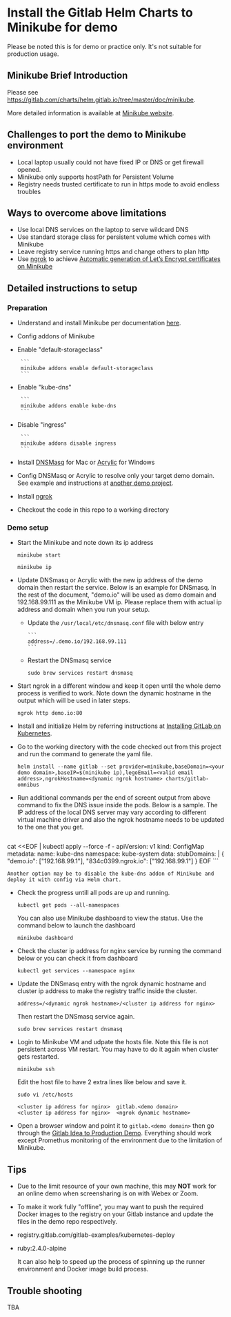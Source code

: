 # Install the Gitlab Helm Charts to Minikube for demo

Please be noted this is for demo or practice only. It's not suitable for production usage.

## Minikube Brief Introduction

Please see https://gitlab.com/charts/helm.gitlab.io/tree/master/doc/minikube.

More detailed information is available at [Minikube website](https://kubernetes.io/docs/getting-started-guides/minikube/).


## Challenges to port the demo to Minikube environment

* Local laptop usually could not have fixed IP or DNS or get firewall opened.
* Minikube only supports hostPath for Persistent Volume
* Registry needs trusted certificate to run in https mode to avoid endless troubles

## Ways to overcome above limitations
* Use local DNS services on the laptop to serve wildcard DNS
* Use standard storage class for persistent volume which comes with Minikube
* Leave registry service running https and change others to plan http
* Use [ngrok](https://ngrok.com/) to achieve [Automatic generation of Let’s Encrypt certificates on Minikube](https://developer.ibm.com/recipes/tutorials/automatic-generation-of-lets-encrypt-certificates-with-minikube/)

## Detailed instructions to setup

### Preparation
* Understand and install Minikube per documentation [here](https://gitlab.com/charts/helm.gitlab.io/tree/master/doc/minikube). 
* Config addons of Minikube
 * Enable "default-storageclass"
 
        ```
        minikube addons enable default-storageclass
        ```
        
 * Enable "kube-dns"
 
        ```
        minikube addons enable kube-dns
        ```
        
 * Disable "ingress"
 
        ```
        minikube addons disable ingress
        ```
* Install [DNSMasq](http://www.thekelleys.org.uk/dnsmasq/doc.html) for Mac or [Acrylic](http://mayakron.altervista.org/wikibase/show.php?id=AcrylicHome) for Windows
* Config DNSMasq or Acrylic to resolve only your target demo domain. See example and instructions at [another demo project](https://gitlab.com/xiaogang_gitlab/demo-vagrant#setup-instructions).
* Install [ngrok](https://ngrok.com/)
* Checkout the code in this repo to a working directory

### Demo setup
* Start the Minikube and note down its ip address

    ```
    minikube start
    ```

    ```
    minikube ip
    ```
* Update DNSmasq or Acrylic with the new ip address of the demo domain then restart the service. Below is an example for DNSmasq. In the rest of the document, "demo.io" will be used as demo domain and 192.168.99.111 as the Minikube VM ip. Please replace them with actual ip address and domain when you run your setup. 
  * Update the `/usr/local/etc/dnsmasq.conf` file with below entry
  
        ```
        address=/.demo.io/192.168.99.111
        ```
   * Restart the DNSmasq service
   
        ```
        sudo brew services restart dnsmasq
        ```
        
* Start ngrok in a different window and keep it open until the whole demo process is verified to work. Note down the dynamic hostname in the output which will be used in later steps.

    ```
    ngrok http demo.io:80
    ```
    
* Install and initialize Helm by referring instructions at [Installing GitLab on Kubernetes](https://docs.gitlab.com/ee/install/kubernetes/index.html). 
    
* Go to the working directory with the code checked out from this project and run the command to generate the yaml file.

    ```
    helm install --name gitlab --set provider=minikube,baseDomain=<your demo domain>,baseIP=$(minikube ip),legoEmail=<valid email address>,ngrokHostname=<dynamic ngrok hostname> charts/gitlab-omnibus
    ```
    
* Run additional commands per the end of screent output from above command to fix the DNS issue inside the pods. Below is a sample. The IP address of the local DNS server may vary according to different virtual machine driver and also the ngrok hostname needs to be updated to the one that you get.

    ```shell
cat <<EOF | kubectl apply --force -f -
apiVersion: v1
kind: ConfigMap
metadata:
  name: kube-dns
  namespace: kube-system
data:
  stubDomains: |
    {
      "demo.io": ["192.168.99.1"],
      "834c0399.ngrok.io": ["192.168.99.1"]
    }
EOF
    ```
    
    Another option may be to disable the kube-dns addon of Minikube and deploy it with config via Helm chart.
 
        
* Check the progress untill all pods are up and running.
    
    ```
    kubectl get pods --all-namespaces
    ```

    You can also use Minikube dashboard to view the status. Use the command below to launch the dashboard
    
    ```
    minikube dashboard
    ```
* Check the cluster ip address for nginx service by running the command below or you can check it from dashboard

    ```
    kubectl get services --namespace nginx
    ```
* Update the DNSmasq entry with the ngrok dynamic hostname and cluster ip address to make the registry traffic inside the cluster.

    ```
    address=/<dynamic ngrok hostname>/<cluster ip address for nginx>
    ```
    Then restart the DNSmasq service again.
    ```
    sudo brew services restart dnsmasq
    ```
* Login to Minikube VM and udpate the hosts file. Note this file is not persistent across VM restart. You may have to do it again when cluster gets restarted.

    ```
    minikube ssh
    ```
    Edit the host file to have 2 extra lines like below and save it.
    ```
    sudo vi /etc/hosts
    ```
    ```
    <cluster ip address for nginx>  gitlab.<demo domain>
    <cluster ip address for nginx>  <ngrok dynamic hostname>
    ```
* Open a browser window and point it to `gitlab.<demo domain>` then go through the [Gitlab Idea to Production Demo](https://about.gitlab.com/handbook/sales/demo/). Everything should work except Promethus monitoring of the environment due to the limitation of Minikube.

## Tips

* Due to the limit resource of your own machine, this may **NOT** work for an online demo when screensharing is on with Webex or Zoom.
* To make it work fully "offline", you may want to push the required Docker images to the registry on your Gitlab instance and update the files in the demo repo respectively.
 * registry.gitlab.com/gitlab-examples/kubernetes-deploy
 * ruby:2.4.0-alpine
 
    It can also help to speed up the process of spinning up the runner environment and Docker image build process.

## Trouble shooting

TBA